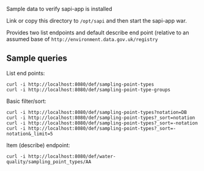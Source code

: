 Sample data to verify sapi-app is installed

Link or copy this directory to `/opt/sapi` and then start the sapi-app war.

Provides two list endpoints and default describe end point (relative to an assumed base of `http://environment.data.gov.uk/registry`

## Sample queries

List end points:

    curl -i http://localhost:8080/def/sampling-point-types
    curl -i http://localhost:8080/def/sampling-point-type-groups

Basic filter/sort:
    
    curl -i http://localhost:8080/def/sampling-point-types?notation=DB
    curl -i http://localhost:8080/def/sampling-point-types?_sort=notation
    curl -i http://localhost:8080/def/sampling-point-types?_sort=-notation
    curl -i http://localhost:8080/def/sampling-point-types?_sort=-notation&_limit=5

Item (describe) endpoint:
 
    curl -i http://localhost:8080/def/water-quality/sampling_point_types/AA
